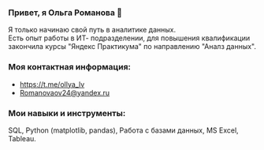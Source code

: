   ### Привет, я Ольга Романова 👋
  Я только начинаю свой путь в аналитике данных.  
  Есть опыт работы в ИТ- подразделении, для повышения квалификации закончила курсы "Яндекс Практикума" по направлению "Аналз данных".
  
  ### Моя контактная информация:
  - https://t.me/ollya_lv
  - Romanovaov24@yandex.ru

  ### Мои навыки и инструменты:
  SQL, Python (matplotlib, pandas), Работа с базами данных, MS Excel, Tableau. 

